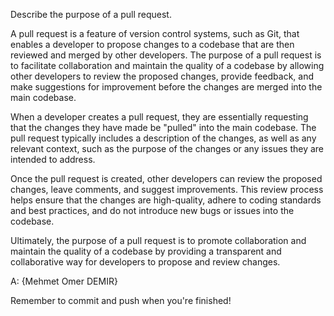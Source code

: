 Describe the purpose of a pull request.

A pull request is a feature of version control systems, such as Git, that enables a developer to propose changes to a codebase that are then reviewed and merged by other developers. The purpose of a pull request is to facilitate collaboration and maintain the quality of a codebase by allowing other developers to review the proposed changes, provide feedback, and make suggestions for improvement before the changes are merged into the main codebase.

When a developer creates a pull request, they are essentially requesting that the changes they have made be "pulled" into the main codebase. The pull request typically includes a description of the changes, as well as any relevant context, such as the purpose of the changes or any issues they are intended to address.

Once the pull request is created, other developers can review the proposed changes, leave comments, and suggest improvements. This review process helps ensure that the changes are high-quality, adhere to coding standards and best practices, and do not introduce new bugs or issues into the codebase.

Ultimately, the purpose of a pull request is to promote collaboration and maintain the quality of a codebase by providing a transparent and collaborative way for developers to propose and review changes.

A: {Mehmet Omer DEMIR}


Remember to commit and push when you're finished!